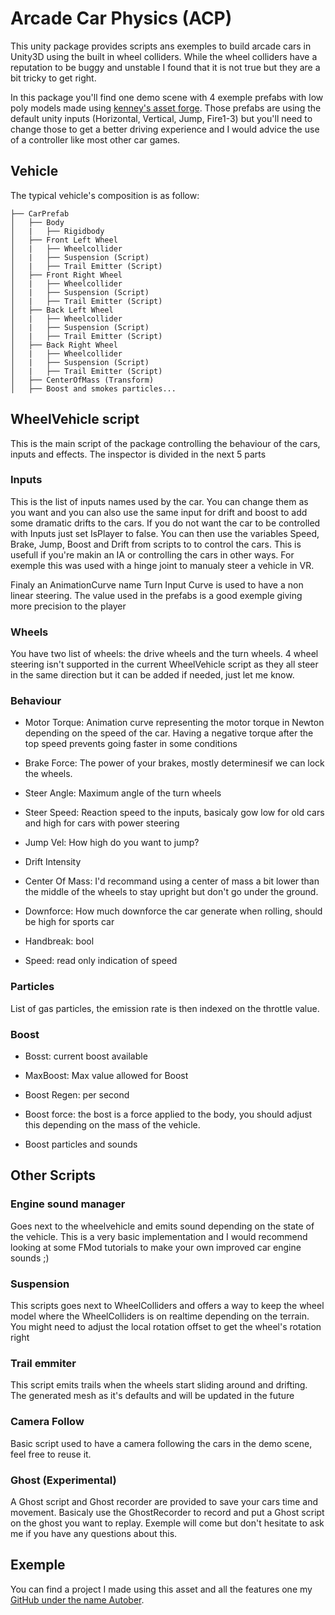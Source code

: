 # Arcade Car Physics (ACP)

This unity package provides scripts ans exemples to build arcade cars in Unity3D using the built in wheel colliders. While the wheel colliders have a reputation to be buggy and unstable I found that it is not true but they are a bit tricky to get right.

In this package you'll find one demo scene with 4 exemple prefabs with low poly models made using [kenney's asset forge](https://kenney.nl/). Those prefabs are using the default unity inputs (Horizontal, Vertical, Jump, Fire1-3) but you'll need to change those to get a better driving experience and I would advice the use of a controller like most other car games.

## Vehicle

The typical vehicle's composition is as follow:
```
├── CarPrefab
│   ├── Body
│   |   ├── Rigidbody
│   ├── Front Left Wheel
│   |   ├── Wheelcollider
│   |   ├── Suspension (Script)
│   |   ├── Trail Emitter (Script)
│   ├── Front Right Wheel
│   |   ├── Wheelcollider
│   |   ├── Suspension (Script)
│   |   ├── Trail Emitter (Script)
│   ├── Back Left Wheel
│   |   ├── Wheelcollider
│   |   ├── Suspension (Script)
│   |   ├── Trail Emitter (Script)
│   ├── Back Right Wheel
│   |   ├── Wheelcollider
│   |   ├── Suspension (Script)
│   |   ├── Trail Emitter (Script)
│   ├── CenterOfMass (Transform)
│   ├── Boost and smokes particles...
```

## WheelVehicle script

This is the main script of the package controlling the behaviour of the cars, inputs and effects. The inspector is divided in the next 5 parts

### Inputs

This is the list of inputs names used by the car. You can change them as you want and you can also use the same input for drift and boost to add some dramatic drifts to the cars.
If you do not want the car to be controlled with Inputs just set IsPlayer to false. You can then use the variables Speed, Brake, Jump, Boost and Drift from scripts to to control the cars. This is usefull if you're makin an IA or controlling the cars in other ways. For exemple this was used with a hinge joint to manualy steer a vehicle in VR.

Finaly an AnimationCurve name Turn Input Curve is used to have a non linear steering. The value used in the prefabs is a good exemple giving more precision to the player

### Wheels

You have two list of wheels: the drive wheels and the turn wheels.
4 wheel steering isn't supported in the current WheelVehicle script as they all steer in the same direction but it can be added if needed, just let me know.

### Behaviour

- Motor Torque: Animation curve representing the motor torque in Newton depending on the speed of the car. Having a negative torque after the top speed prevents going faster in some conditions

- Brake Force: The power of your brakes, mostly determinesif we can lock the wheels.

- Steer Angle: Maximum angle of the turn wheels

- Steer Speed: Reaction speed to the inputs, basicaly gow low for old cars and high for cars with power steering

- Jump Vel: How high do you want to jump?

- Drift Intensity

- Center Of Mass: I'd recommand using a center of mass a bit lower than the middle of the wheels to stay upright but don't go under the ground.

- Downforce: How much downforce the car generate when rolling, should be high for sports car

- Handbreak: bool

- Speed: read only indication of speed

### Particles

List of gas particles, the emission rate is then indexed on the throttle value.

### Boost

- Bosst: current boost available

- MaxBoost: Max value allowed for Boost

- Boost Regen: per second

- Boost force: the bost is a force applied to the body, you should adjust this depending on the mass of the vehicle.

- Boost particles and sounds

## Other Scripts

### Engine sound manager

Goes next to the wheelvehicle and emits sound depending on the state of the vehicle. This is a very basic implementation and I would recommend looking at some FMod tutorials to make your own improved car engine sounds ;)

### Suspension

This scripts goes next to WheelColliders and offers a way to keep the wheel model where the WheelColliders is on realtime depending on the terrain. You might need to adjust the local rotation offset to get the wheel's rotation right

### Trail emmiter

This script emits trails when the wheels start sliding around and drifting. The generated mesh as it's defaults and will be updated in the future

### Camera Follow

Basic script used to have a camera following the cars in the demo scene, feel free to reuse it.

### Ghost (Experimental)

A Ghost script and Ghost recorder are provided to save your cars time and movement. Basicaly use the GhostRecorder to record and put a Ghost script on the ghost you want to replay.
Exemple will come but don't hesitate to ask me if you have any questions about this.

## Exemple

You can find a project I made using this asset and all the features one my [GitHub under the name Autober](https://github.com/Saarg/AutoTober).
